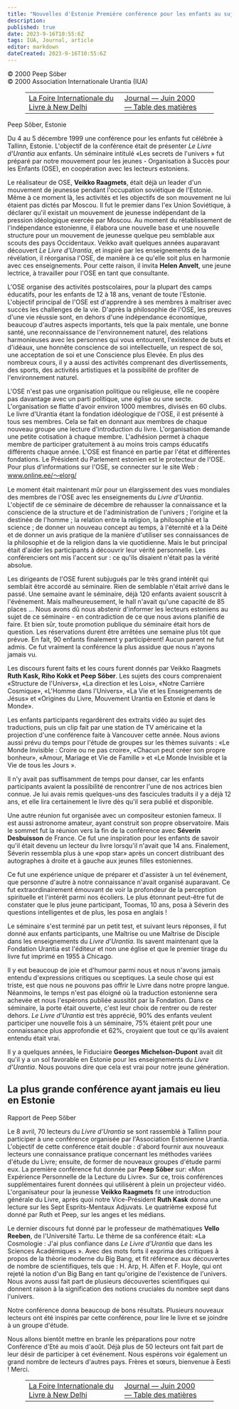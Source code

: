 ```yaml
---
title: "Nouvelles d'Estonie Première conférence pour les enfants au sujet du Livre d'Urantia"
description: 
published: true
date: 2023-9-16T10:55:6Z
tags: IUA, Journal, article
editor: markdown
dateCreated: 2023-9-16T10:55:6Z
---
```


<p class="v-card v-sheet theme--light grey lighten-3 px-2">© 2000 Peep Söber<br>© 2000 Association Internationale Urantia (IUA)</p>
<figure class="table chapter-navigator">
  <table>
    <tbody>
      <tr>
        <td>
        <a href="/fr/article/Bhagavan_Buritz/The_World_Book_Fair_at_New_Delhi">
          <span class="mdi mdi-arrow-left-drop-circle"></span><span class="pl-2">La Foire Internationale du Livre à New Delhi</span>
        </a>
        </td>
        <td>
        <a href="/fr/index/articles_iua_journal#journal-juin-2000">
          <span class="mdi mdi-book-open-variant"></span><span class="pl-2">Journal — Juin 2000 — Table des matières</span>
        </a>
        </td>
        <td>
        </td>
      </tr>
    </tbody>
  </table>
</figure>


Peep Sõber, Estonie

Du 4 au 5 décembre 1999 une conférence pour les enfants fut célébrée à Tallinn, Estonie. L'objectif de la conférence était de présenter _Le Livre d'Urantia_ aux enfants. Un séminaire intitulé «Les secrets de l'univers » fut préparé par notre mouvement pour les jeunes - Organisation à Succès pour les Enfants (OSE), en coopération avec les lecteurs estoniens.

Le réalisateur de OSE, **Veikko Raagmets**, était déjà un leader d'un mouvement de jeunesse pendant l'occupation soviétique de l'Estonie. Même à ce moment là, les activités et les objectifs de son mouvement ne lui étaient pas dictés par Moscou. Il fut le premier dans l'ex Union Soviétique, à déclarer qu'il existait un mouvement de jeunesse indépendant de la pression idéologique exercée par Moscou. Au moment du rétablissement de l'indépendance estonienne, il élabora une nouvelle base et une nouvelle structure pour un mouvement de jeunesse quelque peu semblable aux scouts des pays Occidentaux. Veikko avait quelques années auparavant découvert _Le Livre d'Urantia_, et inspiré par les enseignements de la révélation, il réorganisa l'OSE, de manière à ce qu'elle soit plus en harmonie avec ces enseignements. Pour cette raison, il invita **Helen Anvelt**, une jeune lectrice, à travailler pour l'OSE en tant que consultante.

L'OSE organise des activités postscolaires, pour la plupart des camps éducatifs, pour les enfants de 12 à 18 ans, venant de toute l'Estonie. L'objectif principal de l'OSE est d'apprendre à ses membres à maîtriser avec succès les challenges de la vie. D'après la philosophie de l'OSE, les preuves d'une vie réussie sont, en dehors d'une indépendance économique, beaucoup d'autres aspects importants, tels que la paix mentale, une bonne santé, une reconnaissance de l'environnement naturel, des relations harmonieuses avec les personnes qui vous entourent, l'existence de buts et d'idéaux, une honnête conscience de soi intellectuelle, un respect de soi, une acceptation de soi et une Conscience plus Elevée. En plus des nombreux cours, il y a aussi des activités comprenant des divertissements, des sports, des activités artistiques et la possibilité de profiter de l'environnement naturel.

L'OSE n'est pas une organisation politique ou religieuse, elle ne coopère pas davantage avec un parti politique, une église ou une secte. L'organisation se flatte d'avoir environ 1000 membres, divisés en 60 clubs. Le livre d'Urantia étant la fondation idéologique de l'OSE, il est présenté à tous ses membres. Cela se fait en donnant aux membres de chaque nouveau groupe une lecture d'introduction du livre. L'organisation demande une petite cotisation à chaque membre. L'adhésion permet à chaque membre de participer gratuitement à au moins trois camps éducatifs différents chaque année. L'OSE est financé en partie par l'état et différentes fondations. Le Président du Parlement estonien est le protecteur de l'OSE. Pour plus d'informations sur l'OSE, se connecter sur le site Web : www.online.ee/〜elorg/

Le moment était maintenant mûr pour un élargissement des vues mondiales des membres de l'OSE avec les enseignements du _Livre d'Urantia_. L'objectif de ce séminaire de décembre de rehausser la connaissance et la conscience de la structure et de l'administration de l'univers ; l'origine et la destinée de l'homme ; la relation entre la religion, la philosophie et la science ; de donner un nouveau concept au temps, à l'éternité et à la Déité et de donner un avis pratique de la manière d'utiliser ses connaissances de la philosophie et de la religion dans la vie quotidienne. Mais le but principal était d'aider les participants à découvrir leur vérité personnelle. Les conférenciers ont mis l'accent sur : ce qu'ils disaient n'était pas la vérité absolue.

Les dirigeants de l'OSE furent subjugués par le très grand intérêt qui semblait être accordé au séminaire. Rien de semblable n'était arrivé dans le passé. Une semaine avant le séminaire, déjà 120 enfants avaient souscrit à l'événement. Mais malheureusement, le hall n'avait qu'une capacité de 85 places ... Nous avons dû nous abstenir d'informer les lecteurs estoniens au sujet de ce séminaire - en contradiction de ce que nous avions planifié de faire. Et bien sûr, toute promotion publique du séminaire était hors de question. Les réservations durent être arrêtées une semaine plus tôt que prévue. En fait, 90 enfants finalement y participèrent! Aucun parent ne fut admis. Ce fut vraiment la conférence la plus assidue que nous n'ayons jamais vu.

Les discours furent faits et les cours furent donnés par Veikko Raagmets **Ruth Kask, Riho Kokk et Peep Sõber**. Les sujets des cours comprenaient «Structure de l'Univers», «La direction et les Lois», «Notre Carrière Cosmique», «L'Homme dans l'Univers», «La Vie et les Enseignements de Jésus» et «Origines du Livre, Mouvement Urantia en Estonie et dans le Monde».

Les enfants participants regardèrent des extraits vidéo au sujet des traductions, puis un clip fait par une station de TV américaine et la projection d'une conférence faite à Vancouver cette année. Nous avions aussi prévu du temps pour l'étude de groupes sur les thèmes suivants : «Le Monde Invisible : Croire ou ne pas croire», «Chacun peut créer son propre bonheur», «Amour, Mariage et Vie de Famille » et «Le Monde Invisible et la Vie de tous les Jours ».

Il n'y avait pas suffisamment de temps pour danser, car les enfants participants avaient la possibilité de rencontrer l'une de nos actrices bien connue. Je lui avais remis quelques-uns des fascicules traduits il y a déjà 12 ans, et elle lira certainement le livre dès qu'il sera publié et disponible.

Une autre réunion fut organisée avec un compositeur estonien fameux. Il est aussi astronome amateur, ayant construit son propre observatoire. Mais le sommet fut la réunion vers la fin de la conférence avec **Séverin Desbuisson** de France. Ce fut une inspiration pour les enfants de savoir qu'il était devenu un lecteur du livre lorsqu'il n'avait que 14 ans. Finalement, Séverin ressembla plus à une «pop star» après un concert distribuant des autographes à droite et à gauche aux jeunes filles estoniennes.

Ce fut une expérience unique de préparer et d'assister à un tel événement, que personne d'autre à notre connaissance n'avait organisé auparavant. Ce fut extraordinairement émouvant de voir la profondeur de la perception spirituelle et l'intérêt parmi nos écoliers. Le plus étonnant peut-être fut de constater que le plus jeune participant, Toomas, 10 ans, posa à Séverin des questions intelligentes et de plus, les posa en anglais !

Le séminaire s'est terminé par un petit test, et suivant leurs réponses, il fut donné aux enfants participants, une Maîtrise ou une Maîtrise de Disciple dans les enseignements du _Livre d'Urantia_. Ils savent maintenant que la Fondation Urantia est l'éditeur et non une église et que le premier tirage du livre fut imprimé en 1955 à Chicago.

Il y eut beaucoup de joie et d'humour parmi nous et nous n'avons jamais entendu d'expressions critiques ou sceptiques. La seule chose qui est triste, est que nous ne pouvons pas offrir le Livre dans notre propre langue. Néanmoins, le temps n'est pas éloigné où la traduction estonienne sera achevée et nous l'espérons publiée aussitôt par la Fondation. Dans ce séminaire, la porte était ouverte, c'est leur choix de rentrer ou de rester dehors. _Le Livre d'Urantia_ est très apprécié, 90% des enfants veulent participer une nouvelle fois à un séminaire, 75% étaient prêt pour une connaissance plus approfondie et 62%, croyaient que tout ce qu'ils avaient entendu était vrai.

Il y a quelques années, le Fiduciaire **Georges Michelson-Dupont** avait dit qu'il y a un sol favorable en Estonie pour les enseignements du _Livre d'Urantia_. Nous pouvons dire que cela est vrai pour notre jeune génération.

## La plus grande conférence ayant jamais eu lieu en Estonie

Rapport de Peep Sõber

Le 8 avril, 70 lecteurs du _Livre d'Urantia_ se sont rassemblé à Tallinn pour participer à une conférence organisée par l'Association Estonienne Urantia. L'objectif de cette conférence était double : d'abord fournir aux nouveaux lecteurs une connaissance pratique concernant les méthodes variées d'étude du Livre; ensuite, de former de nouveaux groupes d'étude parmi eux. La première conférence fut donnée par **Peep Sõber** sur: «Mon Expérience Personnelle de la Lecture du Livre». Sur ce, trois conférences supplémentaires furent données qui utilisèrent à plein un projecteur vidéo. L'organisateur pour la jeunesse **Veikko Raagmets** fit une introduction générale du Livre, après quoi notre Vice-Président **Ruth Kask** donna une lecture sur les Sept Esprits-Mentaux Adjuvats. Le quatrième exposé fut donné par Ruth et Peep, sur les anges et les médians.

Le dernier discours fut donné par le professeur de mathématiques **Vello Reeben**, de l'Université Tartu. Le thème de sa conférence était: «La Cosmologie : J'ai plus confiance dans _Le Livre d'Urantia_ que dans les Sciences Académiques ». Avec des mots forts il exprima des critiques à propos de la théorie moderne du Big Bang, et fit référence aux découvertes de nombre de scientifiques, tels que : H. Arp, H. Alfen et F. Hoyle, qui ont rejeté la notion d'un Big Bang en tant qu'origine de l'existence de l'univers. Nous avons aussi fait part de plusieurs découvertes scientifiques qui donnent raison à la signification des notions cruciales du nombre sept dans l'univers.

Notre conférence donna beaucoup de bons résultats. Plusieurs nouveaux lecteurs ont été inspirés par cette conférence, pour lire le livre et se joindre à un groupe d'étude.

Nous allons bientôt mettre en branle les préparations pour notre Conférence d'Eté au mois d'août. Déjà plus de 50 lecteurs ont fait part de leur désir de participer à cet événement. Nous espérons voir également un grand nombre de lecteurs d'autres pays. Frères et sœurs, bienvenue à Eesti ! Merci.

<figure class="table chapter-navigator">
  <table>
    <tbody>
      <tr>
        <td>
        <a href="/fr/article/Bhagavan_Buritz/The_World_Book_Fair_at_New_Delhi">
          <span class="mdi mdi-arrow-left-drop-circle"></span><span class="pl-2">La Foire Internationale du Livre à New Delhi</span>
        </a>
        </td>
        <td>
        <a href="/fr/index/articles_iua_journal#journal-juin-2000">
          <span class="mdi mdi-book-open-variant"></span><span class="pl-2">Journal — Juin 2000 — Table des matières</span>
        </a>
        </td>
        <td>
        </td>
      </tr>
    </tbody>
  </table>
</figure>
